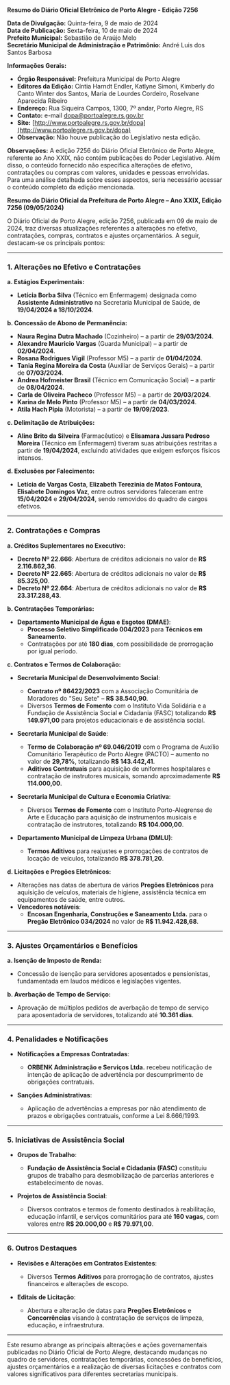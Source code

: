 **Resumo do Diário Oficial Eletrônico de Porto Alegre - Edição 7256**

**Data de Divulgação:** Quinta-feira, 9 de maio de 2024  
**Data de Publicação:** Sexta-feira, 10 de maio de 2024  
**Prefeito Municipal:** Sebastião de Araújo Melo  
**Secretário Municipal de Administração e Patrimônio:** André Luis dos Santos Barbosa

**Informações Gerais:**
- **Órgão Responsável:** Prefeitura Municipal de Porto Alegre
- **Editores da Edição:** Cíntia Harndt Endler, Katlyne Simoni, Kimberly do Canto Winter dos Santos, Maria de Lourdes Cordeiro, Roselvane Aparecida Ribeiro
- **Endereço:** Rua Siqueira Campos, 1300, 7º andar, Porto Alegre, RS
- **Contato:** e-mail dopa@portoalegre.rs.gov.br
- **Site:** [http://www.portoalegre.rs.gov.br/dopa](http://www.portoalegre.rs.gov.br/dopa)
- **Observação:** Não houve publicação do Legislativo nesta edição.

**Observações:**
A edição 7256 do Diário Oficial Eletrônico de Porto Alegre, referente ao Ano XXIX, não contém publicações do Poder Legislativo. Além disso, o conteúdo fornecido não especifica alterações de efetivo, contratações ou compras com valores, unidades e pessoas envolvidas. Para uma análise detalhada sobre esses aspectos, seria necessário acessar o conteúdo completo da edição mencionada.

**Resumo do Diário Oficial da Prefeitura de Porto Alegre – Ano XXIX, Edição 7256 (09/05/2024)**

O Diário Oficial de Porto Alegre, edição 7256, publicada em 09 de maio de 2024, traz diversas atualizações referentes a alterações no efetivo, contratações, compras, contratos e ajustes orçamentários. A seguir, destacam-se os principais pontos:

---

### **1. Alterações no Efetivo e Contratações**

**a. Estágios Experimentais:**
- **Letícia Borba Silva** (Técnico em Enfermagem) designada como **Assistente Administrativo** na Secretaria Municipal de Saúde, de **19/04/2024 a 18/10/2024**.

**b. Concessão de Abono de Permanência:**
- **Naura Regina Dutra Machado** (Cozinheiro) – a partir de **29/03/2024**.
- **Alexandre Mauricio Vargas** (Guarda Municipal) – a partir de **02/04/2024**.
- **Rosana Rodrigues Vigil** (Professor M5) – a partir de **01/04/2024**.
- **Tania Regina Moreira da Costa** (Auxiliar de Serviços Gerais) – a partir de **07/03/2024**.
- **Andrea Hofmeister Brasil** (Técnico em Comunicação Social) – a partir de **08/04/2024**.
- **Carla de Oliveira Pacheco** (Professor M5) – a partir de **20/03/2024**.
- **Karina de Melo Pinto** (Professor M5) – a partir de **04/03/2024**.
- **Atila Hach Pipia** (Motorista) – a partir de **19/09/2023**.

**c. Delimitação de Atribuições:**
- **Aline Brito da Silveira** (Farmacêutico) e **Elisamara Jussara Pedroso Moreira** (Técnico em Enfermagem) tiveram suas atribuições restritas a partir de **19/04/2024**, excluindo atividades que exigem esforços físicos intensos.

**d. Exclusões por Falecimento:**
- **Letícia de Vargas Costa**, **Elizabeth Terezinia de Matos Fontoura**, **Elisabete Domingos Vaz**, entre outros servidores faleceram entre **15/04/2024** e **29/04/2024**, sendo removidos do quadro de cargos efetivos.

---

### **2. Contratações e Compras**

**a. Créditos Suplementares no Executivo:**
- **Decreto Nº 22.666**: Abertura de créditos adicionais no valor de **R$ 2.116.862,36**.
- **Decreto Nº 22.665**: Abertura de créditos adicionais no valor de **R$ 85.325,00**.
- **Decreto Nº 22.664**: Abertura de créditos adicionais no valor de **R$ 23.317.288,43**.

**b. Contratações Temporárias:**
- **Departamento Municipal de Água e Esgotos (DMAE)**:
  - **Processo Seletivo Simplificado 004/2023** para **Técnicos em Saneamento**.
  - Contratações por até **180 dias**, com possibilidade de prorrogação por igual período.

**c. Contratos e Termos de Colaboração:**
- **Secretaria Municipal de Desenvolvimento Social**:
  - **Contrato nº 86422/2023** com a Associação Comunitária de Moradores do "Seu Sete" – **R$ 38.540,90**.
  - Diversos **Termos de Fomento** com o Instituto Vida Solidária e a Fundação de Assistência Social e Cidadania (FASC) totalizando **R$ 149.971,00** para projetos educacionais e de assistência social.
  
- **Secretaria Municipal de Saúde**:
  - **Termo de Colaboração nº 69.046/2019** com o Programa de Auxílio Comunitário Terapêutico de Porto Alegre (PACTO) – aumento no valor de **29,78%**, totalizando **R$ 143.442,41**.
  - **Aditivos Contratuais** para aquisição de uniformes hospitalares e contratação de instrutores musicais, somando aproximadamente **R$ 114.000,00**.

- **Secretaria Municipal de Cultura e Economia Criativa**:
  - Diversos **Termos de Fomento** com o Instituto Porto-Alegrense de Arte e Educação para aquisição de instrumentos musicais e contratação de instrutores, totalizando **R$ 104.000,00**.

- **Departamento Municipal de Limpeza Urbana (DMLU)**:
  - **Termos Aditivos** para reajustes e prorrogações de contratos de locação de veículos, totalizando **R$ 378.781,20**.

**d. Licitações e Pregões Eletrônicos:**
- Alterações nas datas de abertura de vários **Pregões Eletrônicos** para aquisição de veículos, materiais de higiene, assistência técnica em equipamentos de saúde, entre outros.
- **Vencedores notáveis**:
  - **Encosan Engenharia, Construções e Saneamento Ltda.** para o **Pregão Eletrônico 034/2024** no valor de **R$ 11.942.428,68**.

---

### **3. Ajustes Orçamentários e Benefícios**

**a. Isenção de Imposto de Renda:**
- Concessão de isenção para servidores aposentados e pensionistas, fundamentada em laudos médicos e legislações vigentes.

**b. Averbação de Tempo de Serviço:**
- Aprovação de múltiplos pedidos de averbação de tempo de serviço para aposentadoria de servidores, totalizando até **10.361 dias**.

---

### **4. Penalidades e Notificações**

- **Notificações a Empresas Contratadas**:
  - **ORBENK Administração e Serviços Ltda.** recebeu notificação de intenção de aplicação de advertência por descumprimento de obrigações contratuais.
  
- **Sanções Administrativas**:
  - Aplicação de advertências a empresas por não atendimento de prazos e obrigações contratuais, conforme a Lei 8.666/1993.

---

### **5. Iniciativas de Assistência Social**

- **Grupos de Trabalho**:
  - **Fundação de Assistência Social e Cidadania (FASC)** constituiu grupos de trabalho para desmobilização de parcerias anteriores e estabelecimento de novas.

- **Projetos de Assistência Social**:
  - Diversos contratos e termos de fomento destinados à reabilitação, educação infantil, e serviços comunitários para até **160 vagas**, com valores entre **R$ 20.000,00** e **R$ 79.971,00**.

---

### **6. Outros Destaques**

- **Revisões e Alterações em Contratos Existentes**:
  - Diversos **Termos Aditivos** para prorrogação de contratos, ajustes financeiros e alterações de escopo.
  
- **Editais de Licitação**:
  - Abertura e alteração de datas para **Pregões Eletrônicos** e **Concorrências** visando à contratação de serviços de limpeza, educação, e infraestrutura.

---

Este resumo abrange as principais alterações e ações governamentais publicadas no Diário Oficial de Porto Alegre, destacando mudanças no quadro de servidores, contratações temporárias, concessões de benefícios, ajustes orçamentários e a realização de diversas licitações e contratos com valores significativos para diferentes secretarias municipais.
